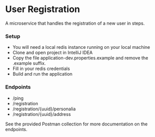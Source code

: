 # User Registration

A microservice that handles the registration of a new user in steps.

### Setup

* You will need a local redis instance running on your local machine
* Clone and open project in IntelliJ IDEA
* Copy the file application-dev.properties.example and remove the .example suffix.
* Fill in your redis credentials
* Build and run the application

### Endpoints

* /ping
* /registration
* /registration/{uuid}/personalia
* /registration/{uuid}/address

See the provided Postman collection for more documentation on the endpoints.